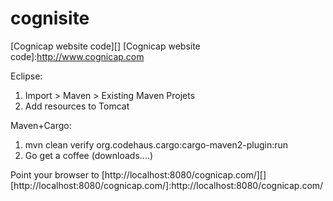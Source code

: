 cognisite
=========
[Cognicap website code][]
[Cognicap website code]:http://www.cognicap.com

Eclipse:  
1. Import > Maven > Existing Maven Projets  
2. Add resources to Tomcat  

Maven+Cargo:  
1. mvn clean verify org.codehaus.cargo:cargo-maven2-plugin:run  
2. Go get a coffee (downloads....)  

Point your browser to [http://localhost:8080/cognicap.com/][]
[http://localhost:8080/cognicap.com/]:http://localhost:8080/cognicap.com/
